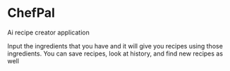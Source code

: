 # ChefPal
Ai recipe creator application

Input the ingredients that you have and it will give you recipes using those ingredients. You can save recipes, look at history, and find new recipes as well
